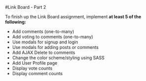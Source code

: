 #Link Board - Part 2

To finish up the Link Board assignment, implement **at least 5 of the following:**

* Add comments (one-to-many)
* Add voting to comments (one-to-many)
* Use modals for signup and login
* Use modals for adding posts or comments
* Add AJAX Delete to comments
* Change the color scheme/styling using SASS
* Add User Profile page
* Display vote counts
* Display comment counts
